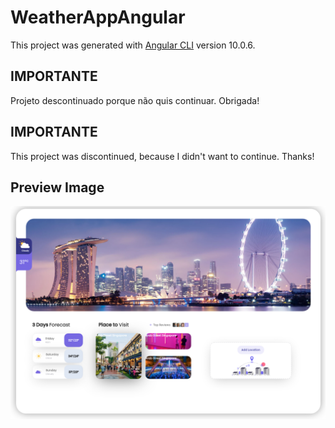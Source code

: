 # WeatherAppAngular

This project was generated with [Angular CLI](https://github.com/angular/angular-cli) version 10.0.6.

## IMPORTANTE
Projeto descontinuado porque não quis continuar. Obrigada!

## IMPORTANTE
This project was discontinued, because I didn't want to continue. Thanks!

## Preview Image
<img src="./src/assets/preview.png" />
